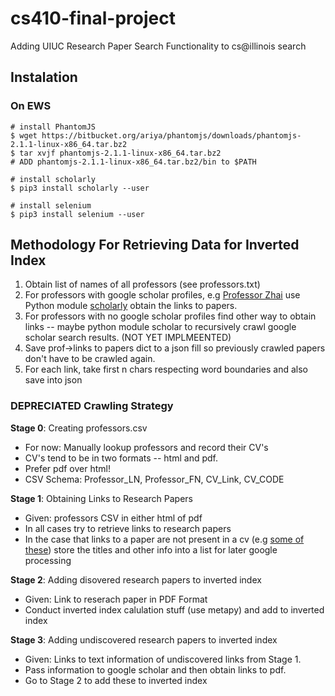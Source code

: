 # cs410-final-project
Adding UIUC Research Paper Search Functionality to cs@illinois search

## Instalation

### On EWS
```
# install PhantomJS
$ wget https://bitbucket.org/ariya/phantomjs/downloads/phantomjs-2.1.1-linux-x86_64.tar.bz2
$ tar xvjf phantomjs-2.1.1-linux-x86_64.tar.bz2
# ADD phantomjs-2.1.1-linux-x86_64.tar.bz2/bin to $PATH

# install scholarly
$ pip3 install scholarly --user

# install selenium
$ pip3 install selenium --user
```

## Methodology For Retrieving Data for Inverted Index
1) Obtain list of names of all professors (see professors.txt)
2) For professors with google scholar profiles, e.g [Professor Zhai](https://scholar.google.com/citations?user=YU-baPIAAAAJ&hl=en&oi=ao) use Python module [scholarly](https://pypi.python.org/pypi/scholarly/0.2.3) obtain the links to papers.
3) For professors with no google scholar profiles find other way to obtain links -- maybe python module scholar to recursively crawl google scholar search results. (NOT YET IMPLMEENTED)
4) Save prof->links to papers dict to a json fill so previously crawled papers don't have to be crawled again.
5) For each link, take first n chars respecting word boundaries and also save into json

### DEPRECIATED Crawling Strategy
**Stage 0**: Creating professors.csv
  * For now: Manually lookup professors and record their CV's   
  * CV's tend to be in two formats -- html and pdf.
  * Prefer pdf over html!
  * CSV Schema: Professor_LN, Professor_FN, CV_Link, CV_CODE
      
**Stage 1**: Obtaining Links to Research Papers
  * Given: professors CSV in either html of pdf
  * In all cases try to retrieve links to research papers
  * In the case that links to a paper are not present in a cv (e.g [some of these](http://sifaka.cs.uiuc.edu/czhai/selected.html)) store the titles and other info into a list for later google processing
      
**Stage 2**: Adding disovered research papers to inverted index
  * Given: Link to reserach paper in PDF Format
  * Conduct inverted index calulation stuff (use metapy) and add to inverted index
      
**Stage 3**: Adding undiscovered research papers to inverted index
  * Given: Links to text information of undiscovered links from Stage 1.
  * Pass information to google scholar and then obtain links to pdf.
  * Go to Stage 2 to add these to inverted index
  
